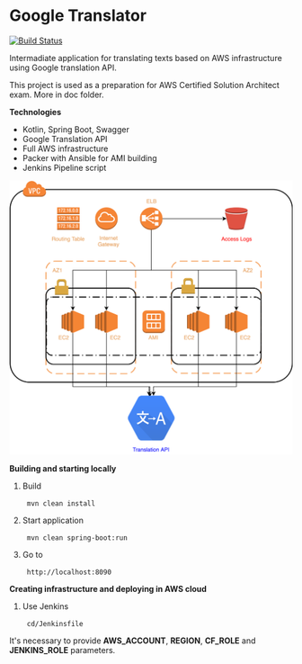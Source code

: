 # Google Translator

[![Build Status](https://api.travis-ci.org/smpavlenko/aws-google-translator.svg?branch=master)](https://travis-ci.org/smpavlenko/aws-google-translator)

Intermadiate application for translating texts based on AWS infrastructure using Google translation API.

This project is used as a preparation for AWS Certified Solution Architect exam. More in doc folder.

**Technologies**
- Kotlin, Spring Boot, Swagger
- Google Translation API
- Full AWS infrastructure
- Packer with Ansible for AMI building
- Jenkins Pipeline script

<p><img src="doc/Infrastructure.png"></p>

**Building and starting locally**
1. Build

        mvn clean install

2. Start application

        mvn clean spring-boot:run

3. Go to

        http://localhost:8090
        
**Creating infrastructure and deploying in AWS cloud**
1. Use Jenkins

        cd/Jenkinsfile
It's necessary to provide **AWS_ACCOUNT**, **REGION**, **CF_ROLE** and **JENKINS_ROLE** parameters.